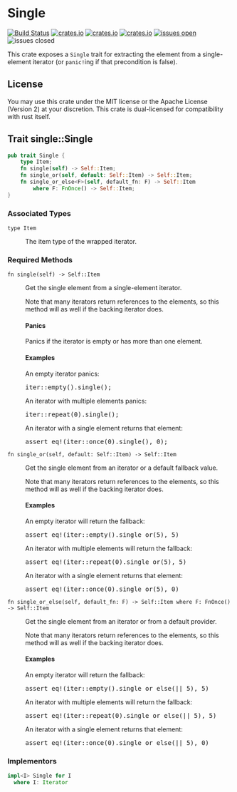 # Single
[![Build Status](https://img.shields.io/travis/CAD97/rust-single.svg)](https://travis-ci.org/CAD97/rust-single)
[![crates.io](https://img.shields.io/crates/v/single.svg)](https://crates.io/crates/single)
[![crates.io](https://img.shields.io/crates/d/single.svg)](https://crates.io/crates/single)
[![crates.io](https://img.shields.io/crates/dv/single.svg)](https://crates.io/crates/single)
[![issues open](https://img.shields.io/github/issues/CAD97/rust-single.svg)](https://github.com/CAD97/rust-single/issues)
![issues closed](https://img.shields.io/github/issues-closed/CAD97/rust-single.svg)

This crate exposes a `Single` trait for extracting the element from a 
single-element iterator (or `panic!`ing if that precondition is false).

## License

You may use this crate under the MIT license or the Apache License (Version 2)
at your discretion. This crate is dual-licensed for compatibility with rust itself.

## Trait single::Single

```rust
pub trait Single {
    type Item;
    fn single(self) -> Self::Item;
    fn single_or(self, default: Self::Item) -> Self::Item;
    fn single_or_else<F>(self, default_fn: F) -> Self::Item
        where F: FnOnce() -> Self::Item;
}
```

### Associated Types

<dl>
  <dt><code>type Item</code>
  <dd><p>The item type of the wrapped iterator.
</dl>

### Required Methods

<dl>
  <dt><code>fn single(self) -> Self::Item</code>
  <dd>
    <p>Get the single element from a single-element iterator.
    <p>Note that many iterators return references to the elements, so this method will as well if the backing iterator does.
    <h4>Panics</h4>
    <p>Panics if the iterator is empty or has more than one element.
    <h4>Examples</h4>
    <p>An empty iterator panics:
    <pre>iter::empty().single();</pre>
    <p>An iterator with multiple elements panics:
    <pre>iter::repeat(0).single();</pre>
    <p>An iterator with a single element returns that element:
    <pre>assert_eq!(iter::once(0).single(), 0);</pre>
  <dt><code>fn single_or(self, default: Self::Item) -> Self::Item</code>
  <dd>
    <p>Get the single element from an iterator or a default fallback value.
    <p>Note that many iterators return references to the elements, so this method will as well if the backing iterator does.
    <h4>Examples</h4>
    <p>An empty iterator will return the fallback:
    <pre>assert_eq!(iter::empty().single_or(5), 5)</pre>
    <p>An iterator with multiple elements will return the fallback:
    <pre>assert_eq!(iter::repeat(0).single_or(5), 5)</pre>
    <p>An iterator with a single element returns that element:
    <pre>assert_eq!(iter::once(0).single_or(5), 0)</pre>
  <dt><code>fn single_or_else<F>(self, default_fn: F) -> Self::Item where F: FnOnce() -> Self::Item</code>
  <dd>
    <p>Get the single element from an iterator or from a default provider.
    <p>Note that many iterators return references to the elements, so this method will as well if the backing iterator does.
    <h4>Examples</h4>
    <p>An empty iterator will return the fallback:
    <pre>assert_eq!(iter::empty().single_or_else(|| 5), 5)</pre>
    <p>An iterator with multiple elements will return the fallback:
    <pre>assert_eq!(iter::repeat(0).single_or_else(|| 5), 5)</pre>
    <p>An iterator with a single element returns that element:
    <pre>assert_eq!(iter::once(0).single_or_else(|| 5), 0)</pre>
</dl>

### Implementors

```rust
impl<I> Single for I
  where I: Iterator
```

